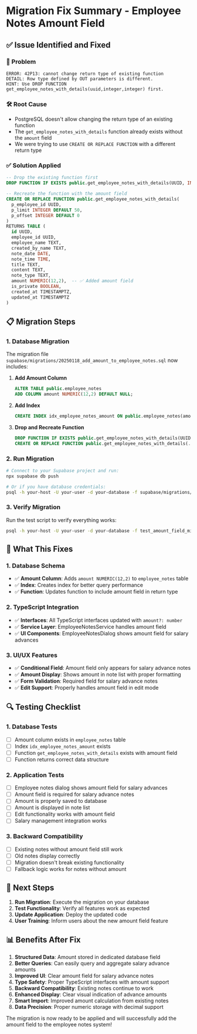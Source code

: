 # Migration Fix Summary - Employee Notes Amount Field

## ✅ **Issue Identified and Fixed**

### **🔧 Problem**
```
ERROR: 42P13: cannot change return type of existing function
DETAIL: Row type defined by OUT parameters is different.
HINT: Use DROP FUNCTION get_employee_notes_with_details(uuid,integer,integer) first.
```

### **🛠️ Root Cause**
- PostgreSQL doesn't allow changing the return type of an existing function
- The `get_employee_notes_with_details` function already exists without the `amount` field
- We were trying to use `CREATE OR REPLACE FUNCTION` with a different return type

### **✅ Solution Applied**
```sql
-- Drop the existing function first
DROP FUNCTION IF EXISTS public.get_employee_notes_with_details(UUID, INTEGER, INTEGER);

-- Recreate the function with the amount field
CREATE OR REPLACE FUNCTION public.get_employee_notes_with_details(
  p_employee_id UUID,
  p_limit INTEGER DEFAULT 50,
  p_offset INTEGER DEFAULT 0
)
RETURNS TABLE (
  id UUID,
  employee_id UUID,
  employee_name TEXT,
  created_by_name TEXT,
  note_date DATE,
  note_time TIME,
  title TEXT,
  content TEXT,
  note_type TEXT,
  amount NUMERIC(12,2),  -- ✅ Added amount field
  is_private BOOLEAN,
  created_at TIMESTAMPTZ,
  updated_at TIMESTAMPTZ
)
```

## **📋 Migration Steps**

### **1. Database Migration**
The migration file `supabase/migrations/20250118_add_amount_to_employee_notes.sql` now includes:

1. **Add Amount Column**
   ```sql
   ALTER TABLE public.employee_notes 
   ADD COLUMN amount NUMERIC(12,2) DEFAULT NULL;
   ```

2. **Add Index**
   ```sql
   CREATE INDEX idx_employee_notes_amount ON public.employee_notes(amount) WHERE amount IS NOT NULL;
   ```

3. **Drop and Recreate Function**
   ```sql
   DROP FUNCTION IF EXISTS public.get_employee_notes_with_details(UUID, INTEGER, INTEGER);
   CREATE OR REPLACE FUNCTION public.get_employee_notes_with_details(...)
   ```

### **2. Run Migration**
```bash
# Connect to your Supabase project and run:
npx supabase db push

# Or if you have database credentials:
psql -h your-host -U your-user -d your-database -f supabase/migrations/20250118_add_amount_to_employee_notes.sql
```

### **3. Verify Migration**
Run the test script to verify everything works:
```bash
psql -h your-host -U your-user -d your-database -f test_amount_field_migration.sql
```

## **🎯 What This Fixes**

### **1. Database Schema**
- ✅ **Amount Column**: Adds `amount NUMERIC(12,2)` to `employee_notes` table
- ✅ **Index**: Creates index for better query performance
- ✅ **Function**: Updates function to include amount field in return type

### **2. TypeScript Integration**
- ✅ **Interfaces**: All TypeScript interfaces updated with `amount?: number`
- ✅ **Service Layer**: EmployeeNotesService handles amount field
- ✅ **UI Components**: EmployeeNotesDialog shows amount field for salary advances

### **3. UI/UX Features**
- ✅ **Conditional Field**: Amount field only appears for salary advance notes
- ✅ **Amount Display**: Shows amount in note list with proper formatting
- ✅ **Form Validation**: Required field for salary advance notes
- ✅ **Edit Support**: Properly handles amount field in edit mode

## **🔍 Testing Checklist**

### **1. Database Tests**
- [ ] Amount column exists in `employee_notes` table
- [ ] Index `idx_employee_notes_amount` exists
- [ ] Function `get_employee_notes_with_details` exists with amount field
- [ ] Function returns correct data structure

### **2. Application Tests**
- [ ] Employee notes dialog shows amount field for salary advances
- [ ] Amount field is required for salary advance notes
- [ ] Amount is properly saved to database
- [ ] Amount is displayed in note list
- [ ] Edit functionality works with amount field
- [ ] Salary management integration works

### **3. Backward Compatibility**
- [ ] Existing notes without amount field still work
- [ ] Old notes display correctly
- [ ] Migration doesn't break existing functionality
- [ ] Fallback logic works for notes without amount

## **🚀 Next Steps**

1. **Run Migration**: Execute the migration on your database
2. **Test Functionality**: Verify all features work as expected
3. **Update Application**: Deploy the updated code
4. **User Training**: Inform users about the new amount field feature

## **📊 Benefits After Fix**

1. **Structured Data**: Amount stored in dedicated database field
2. **Better Queries**: Can easily query and aggregate salary advance amounts
3. **Improved UI**: Clear amount field for salary advance notes
4. **Type Safety**: Proper TypeScript interfaces with amount support
5. **Backward Compatibility**: Existing notes continue to work
6. **Enhanced Display**: Clear visual indication of advance amounts
7. **Smart Import**: Improved amount calculation from existing notes
8. **Data Precision**: Proper numeric storage with decimal support

The migration is now ready to be applied and will successfully add the amount field to the employee notes system!


